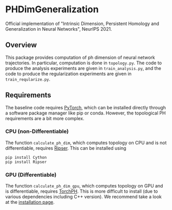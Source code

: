 # PHDimGeneralization
Official implementation of "Intrinsic Dimension, Persistent Homology and Generalization in Neural Networks", NeurIPS 2021.

## Overview

This package provides computation of ph dimension of neural network trajectories. In particular, computation is done in ```topology.py```. The code to produce the analysis experiments are given in ```train_analysis.py```, and the code to produce the regularization experiments are given in ```train_reqularize.py```.

## Requirements

The baseline code requires [PyTorch](https://pytorch.org/), which can be installed directly through a software package manager like pip or conda. However, the topological PH requirements are a bit more complex.

### CPU (non-Differentiable)

The function ```calculate_ph_dim```, which computes topology on CPU and is not differentiable, requires [Ripser](https://ripser.scikit-tda.org/en/latest/). This can be installed using

```
pip install Cython
pip install Ripser
```

### GPU (Differentiable)

The function ```calculate_ph_dim_gpu```, which computes topology on GPU and is differentiable, requires [TorchPH](https://c-hofer.github.io/torchph/). This is more difficult to install (due to various dependencies including C++ version). We recommend take a look at the [installation page](https://c-hofer.github.io/torchph/install/index.html).
